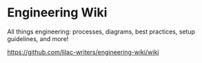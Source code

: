 # Engineering Wiki

All things engineering: processes, diagrams, best practices, setup guidelines, and more!

https://github.com/lilac-writers/engineering-wiki/wiki
